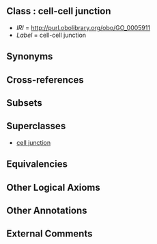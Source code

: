 
## Class : cell-cell junction

 * *IRI* = http://purl.obolibrary.org/obo/GO_0005911
 * *Label* = cell-cell junction

## Synonyms


## Cross-references


## Subsets


## Superclasses

 * [cell junction](../../GO/54/GO_0030054.md)

## Equivalencies


## Other Logical Axioms


## Other Annotations


## External Comments

